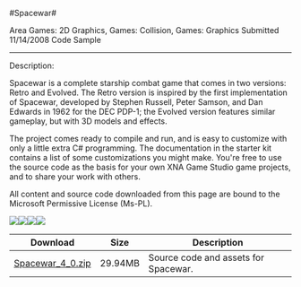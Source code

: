 #Spacewar#

Area
Games: 2D Graphics, Games: Collision, Games: Graphics
Submitted
11/14/2008
Code Sample

---

Description:

Spacewar is a complete starship combat game that comes in two versions: Retro and Evolved. The Retro version is inspired by the first implementation of Spacewar, developed by Stephen Russell, Peter Samson, and Dan Edwards in 1962 for the DEC PDP-1; the Evolved version features similar gameplay, but with 3D models and effects.

The project comes ready to compile and run, and is easy to customize with only a little extra C# programming. The documentation in the starter kit contains a list of some customizations you might make. You're free to use the source code as the basis for your own XNA Game Studio game projects, and to share your work with others.


All content and source code downloaded from this page are bound to the Microsoft Permissive License (Ms-PL).

![](https://github.com/DDReaper/XNAGameStudio/blob/master/Images/Spacewar1_thumb.jpg)![](https://github.com/DDReaper/XNAGameStudio/blob/master/Images/Spacewar2_thumb.jpg)![](https://github.com/DDReaper/XNAGameStudio/blob/master/Images/Spacewar3_thumb.jpg)![](https://github.com/DDReaper/XNAGameStudio/blob/master/Images/Spacewar4_thumb.jpg)		

 
Download | Size | Description
---|---|---|
[Spacewar_4_0.zip](https://github.com/DDReaper/XNAGameStudio/blob/master/Samples/Spacewar_4_0.zip?raw=true) | 29.94MB | Source code and assets for Spacewar. 